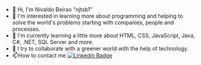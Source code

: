 - 👋 Hi, I'm Nivaldo Beirao "njtsb1"
- 👀 I'm interested in learning more about programming and helping to solve the world's problems starting with companies, people and processes.
- 🌱 I'm currently learning a little more about HTML, CSS, JavaScript, Java, C#, .NET, SQL Server and more.
- 💞️ I try to collaborate with a greener world with the help of technology.
- 📫How to contact me [![Linkedin Badge](https://img.shields.io/badge/-NivaldoBeirao-blue?style=flat-square&logo=Linkedin&logoColor=white&link=https://www.linkedin.com/in/nivaldobeirao/)](https://www.linkedin.com/in/nivaldobeirao/)  

<script src="https://platform.linkedin.com/badges/js/profile.js" async defer type="text/javascript"></script>

<!---
njtsb1/njtsb1 is a ✨ special ✨ repository because its `README.md` (this file) appears on your GitHub profile.
You can click the Preview link to take a look at your changes.
--->
